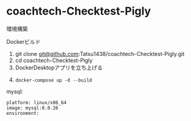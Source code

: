 # coachtech-Checktest-Pigly
環境構築

  Dockerビルド
  1. git clone git@github.com:Tatsu1438/coachtech-Checktest-Pigly.git
  2. cd coachtech-Checktest-Pigly
  3. DockerDesktopアプリを立ち上げる
  4.     docker-compose up -d --build

mysql:

    platform: linux/x86_64
    image: mysql:8.0.26
    environment:
